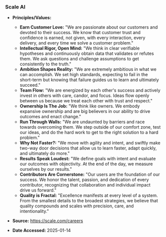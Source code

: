 ### Scale AI

- **Principles/Values:**
  - **Earn Customer Love:** "We are passionate about our customers and devoted to their success. We know that customer trust and confidence is earned, not given, with every interaction, every delivery, and every time we solve a customer problem."
  - **Intellectual Rigor, Open Mind:** "We think in clear verifiable hypotheses and continuously obtain data that validates or refutes them. We ask questions and challenge assumptions to get consistently to the truth."
  - **Ambition Shapes Reality:** "We are extremely ambitious in what we can accomplish. We set high standards, expecting to fail in the short-term but knowing that failure guides us to learn and ultimately succeed."
  - **Team Flow:** "We are energized by each other's success and actively invest in others with care, candor, and focus. Ideas flow openly between us because we treat each other with trust and respect."
  - **Ownership Is The Job:** "We think like owners. We embody expansive ownership and are big believers in our ability to drive outcomes and enact change."
  - **Run Through Walls:** "We are undaunted by barriers and race towards overcoming them. We step outside of our comfort zone, test our ideas, and do the hard work to get to the right solution to a hard problem."
  - **Why Not Faster?:** "We move with agility and intent, and swiftly make two-way door decisions that allow us to learn faster, adapt quickly, and ultimately do more."
  - **Results Speak Loudest:** "We define goals with intent and evaluate our outcomes with objectivity. At the end of the day, we measure ourselves by our results."
  - **Contributors Are Cornerstone:** "Our users are the foundation of our success. We honor the talent, passion, and dedication of every contributor, recognizing that collaboration and individual impact drive us forward."
  - **Quality is Fractal:** "Excellence manifests at every level of a system. From the smallest details to the broadest strategies, we believe that quality compounds and scales with precision, care, and intentionality."

- **Source:** https://scale.com/careers
- **Date Accessed:** 2025-01-14